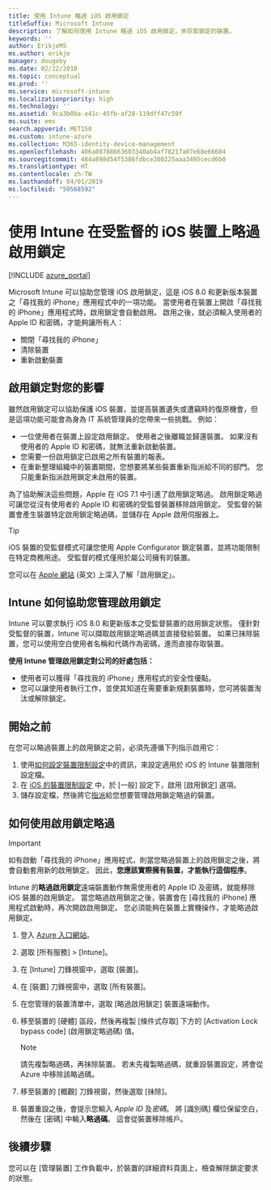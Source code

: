 ```yaml
---
title: 使用 Intune 略過 iOS 啟用鎖定
titleSuffix: Microsoft Intune
description: 了解如何使用 Intune 略過 iOS 啟用鎖定，來存取鎖定的裝置。
keywords: ''
author: ErikjeMS
ms.author: erikje
manager: dougeby
ms.date: 02/22/2018
ms.topic: conceptual
ms.prod: ''
ms.service: microsoft-intune
ms.localizationpriority: high
ms.technology: ''
ms.assetid: 9ca3b0ba-e41c-45fb-af28-119dff47c59f
ms.suite: ems
search.appverid: MET150
ms.custom: intune-azure
ms.collection: M365-identity-device-management
ms.openlocfilehash: 406a08788663603340ab4af78217a07e68e66604
ms.sourcegitcommit: 484a898d54f5386fdbce300225aaa3495cecd6b0
ms.translationtype: HT
ms.contentlocale: zh-TW
ms.lasthandoff: 04/01/2019
ms.locfileid: "59568592"
---
```

# <a name="bypass-activation-lock-on-supervised-ios-devices-with-intune"></a>使用 Intune 在受監督的 iOS 裝置上略過啟用鎖定


[!INCLUDE [azure_portal](./includes/azure_portal.md)]

Microsoft Intune 可以協助您管理 iOS 啟用鎖定，這是 iOS 8.0 和更新版本裝置之「尋找我的 iPhone」應用程式中的一項功能。 當使用者在裝置上開啟「尋找我的 iPhone」應用程式時，啟用鎖定會自動啟用。 啟用之後，就必須輸入使用者的 Apple ID 和密碼，才能夠讓所有人：

- 關閉「尋找我的 iPhone」
- 清除裝置
- 重新啟動裝置

## <a name="how-activation-lock-affects-you"></a>啟用鎖定對您的影響

雖然啟用鎖定可以協助保護 iOS 裝置，並提高裝置遺失或遭竊時的復原機會，但是這項功能可能會為身為 IT 系統管理員的您帶來一些挑戰。 例如：

- 一位使用者在裝置上設定啟用鎖定。 使用者之後離職並歸還裝置。 如果沒有使用者的 Apple ID 和密碼，就無法重新啟動裝置。
- 您需要一份啟用鎖定已啟用之所有裝置的報表。
- 在重新整理組織中的裝置期間，您想要將某些裝置重新指派給不同的部門。 您只能重新指派啟用鎖定未啟用的裝置。

為了協助解決這些問題，Apple 在 iOS 7.1 中引進了啟用鎖定略過。 啟用鎖定略過可讓您從沒有使用者的 Apple ID 和密碼的受監督裝置移除啟用鎖定。 受監督的裝置會產生裝置特定啟用鎖定略過碼，並儲存在 Apple 啟用伺服器上。

>[!TIP]
>iOS 裝置的受監督模式可讓您使用 Apple Configurator 鎖定裝置，並將功能限制在特定商務用途。 受監督的模式僅用於屬公司擁有的裝置。

您可以在 [Apple 網站](https://support.apple.com/HT201365) \(英文\) 上深入了解「啟用鎖定」。

## <a name="how-intune-helps-you-manage-activation-lock"></a>Intune 如何協助您管理啟用鎖定
Intune 可以要求執行 iOS 8.0 和更新版本之受監督裝置的啟用鎖定狀態。 僅針對受監督的裝置，Intune 可以擷取啟用鎖定略過碼並直接發給裝置。 如果已抹除裝置，您可以使用空白使用者名稱和代碼作為密碼，進而直接存取裝置。

**使用 Intune 管理啟用鎖定對公司的好處包括：**

- 使用者可以獲得「尋找我的 iPhone」應用程式的安全性優點。
- 您可以讓使用者執行工作，並使其知道在需要重新規劃裝置時，您可將裝置淘汰或解除鎖定。

## <a name="before-you-start"></a>開始之前
在您可以略過裝置上的啟用鎖定之前，必須先遵循下列指示啟用它：

1. 使用[如何設定裝置限制設定](/intune-azure/configure-devices/how-to-configure-device-restrictions)中的資訊，來設定適用於 iOS 的 Intune 裝置限制設定檔。
2. 在 [iOS 的裝置限制設定](device-restrictions-ios.md) 中，於 [一般] 設定下，啟用 [啟用鎖定] 選項。
3. 儲存設定檔，然後將它[指派](device-profile-assign.md)給您想要管理啟用鎖定略過的裝置。


## <a name="how-to-use-activation-lock-bypass"></a>如何使用啟用鎖定略過

>[!IMPORTANT]
>如有啟動「尋找我的 iPhone」應用程式，則當您略過裝置上的啟用鎖定之後，將會自動套用新的啟用鎖定。 因此，**您應該實際擁有裝置，才能執行這個程序**。

Intune 的**略過啟用鎖定**遠端裝置動作無需使用者的 Apple ID 及密碼，就能移除 iOS 裝置的啟用鎖定。 當您略過啟用鎖定之後，裝置會在 [尋找我的 iPhone] 應用程式啟動時，再次開啟啟用鎖定。 您必須能夠在裝置上實機操作，才能略過啟用鎖定。

1. 登入 [Azure 入口網站](https://portal.azure.com)。
2. 選取 [所有服務] > [Intune]。
3. 在 [Intune] 刀鋒視窗中，選取 [裝置]。
4. 在 [裝置] 刀鋒視窗中，選取 [所有裝置]。
5. 在您管理的裝置清單中，選取 [略過啟用鎖定] 裝置遠端動作。
6. 移至裝置的 [硬體] 區段，然後再複製 [條件式存取] 下方的 [Activation Lock bypass code] (啟用鎖定略過碼) 值。

    >[!NOTE]
    >請先複製略過碼，再抹除裝置。 若未先複製略過碼，就重設裝置設定，將會從 Azure 中移除該略過碼。

7.  移至裝置的 [概觀] 刀鋒視窗，然後選取 [抹除]。
8.  裝置重設之後，會提示您輸入 *Apple ID* 及*密碼*。 將 [識別碼] 欄位保留空白，然後在 [密碼] 中輸入**略過碼**。 這會從裝置移除帳戶。 


## <a name="next-steps"></a>後續步驟

您可以在 [管理裝置] 工作負載中，於裝置的詳細資料頁面上，檢查解除鎖定要求的狀態。
